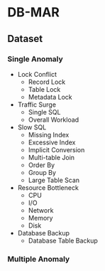 # DB-MAR

## Dataset

### Single Anomaly

- Lock Conflict
  - Record Lock
  - Table Lock
  - Metadata Lock
- Traffic Surge
  - Single SQL
  - Overall Workload
- Slow SQL
  - Missing Index
  - Excessive Index
  - Implicit Conversion
  - Multi-table Join
  - Order By
  - Group By
  - Large Table Scan
- Resource Bottleneck
  - CPU
  - I/O
  - Network
  - Memory
  - Disk
- Database Backup
  - Database Table Backup



### Multiple Anomaly

